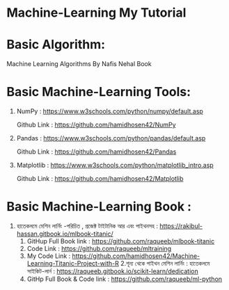 # Machine-Learning My Tutorial

# Basic Algorithm:

   Machine Learning Algorithms By Nafis Nehal Book

# Basic Machine-Learning Tools:

   1. NumPy : https://www.w3schools.com/python/numpy/default.asp
   
         Github Link : https://github.com/hamidhosen42/NumPy

   2. Pandas : https://www.w3schools.com/python/pandas/default.asp
   
         Github Link : https://github.com/hamidhosen42/Pandas 
  
   3. Matplotlib : https://www.w3schools.com/python/matplotlib_intro.asp
    
         Github Link : https://github.com/hamidhosen42/Matplotlib

# Basic Machine-Learning Book :

   1. হাতেকলমে মেশিন লার্নিং -পরিচিত , প্রজেক্ট টাইটানিক আর এবং পাইথনসহ : https://rakibul-hassan.gitbook.io/mlbook-titanic/
         1. GitHup Full Book link : https://github.com/raqueeb/mlbook-titanic
         2. Code Link : https://github.com/raqueeb/mltraining
         3. My Code Link : https://github.com/hamidhosen42/Machine-Learning-Titanic-Project-with-R
   2.শূন্য থেকে পাইথন মেশিন লার্নিং : হাতেকলমে সাইকিট-লার্ন : https://raqueeb.gitbook.io/scikit-learn/dedication
         1. GitHp Full Book & Code link : https://github.com/raqueeb/ml-python
 
